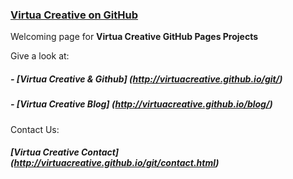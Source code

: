 ### [Virtua Creative on GitHub](http://virtuacreative.github.io)

Welcoming page for **Virtua Creative GitHub Pages Projects**

Give a look at:

##### - [Virtua Creative & Github] (http://virtuacreative.github.io/git/)

##### - [Virtua Creative Blog] (http://virtuacreative.github.io/blog/)

Contact Us:

##### [Virtua Creative Contact] (http://virtuacreative.github.io/git/contact.html)
